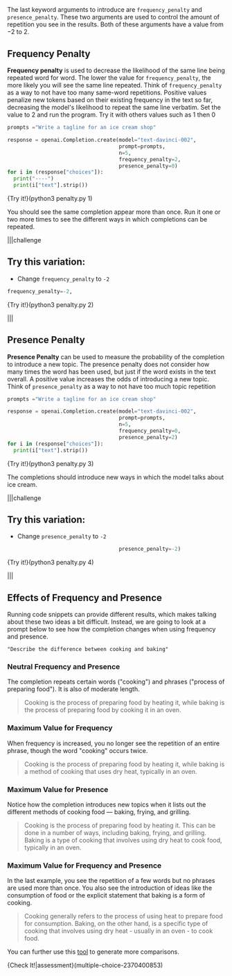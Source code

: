 ##

The last keyword arguments to introduce are `frequency_penalty` and `presence_penalty`. These two arguments are used to control the amount of repetition you see in the results. Both of these arguments have a value from $-2$ to $2$.

## Frequency Penalty
 **Frequency penalty** is used to decrease the likelihood of the same line being repeated word for word. The lower the value for `frequency_penalty`, the more likely you will see the same line repeated. Think of `frequency_penalty` as a way to not have too many same-word repetitions. Positive values penalize new tokens based on their existing frequency in the text so far, decreasing the model's likelihood to repeat the same line verbatim. Set the value to $2$ and run the program. Try it with others values such as  $1$ then $0$  


```python
prompts ="Write a tagline for an ice cream shop"

response = openai.Completion.create(model="text-davinci-002", 
                                    prompt=prompts,
                                    n=5,
                                    frequency_penalty=2,
                                    presence_penalty=0)
for i in (response["choices"]):
  print("----")
  print(i["text"].strip()) 
```

{Try it!}(python3 penalty.py 1)

You should see the same completion appear more than once. Run it one or two more times to see the different ways in which completions can be repeated.

|||challenge
## Try this variation:

* Change `frequency_penalty` to `-2`

```python
frequency_penalty=-2,
```

{Try it!}(python3 penalty.py 2)

|||

## Presence Penalty 
**Presence Penalty** can be used to measure the probability of the completion to introduce a new topic. The presence penalty does not consider how many times the word has been used, but just if the word exists in the text overall. A positive value increases the odds of introducing a new topic. Think of `presence_penalty` as a way to not have too much topic repetition

```python
prompts ="Write a tagline for an ice cream shop"

response = openai.Completion.create(model="text-davinci-002", 
                                    prompt=prompts,
                                    n=5,
                                    frequency_penalty=0,
                                    presence_penalty=2)
for i in (response["choices"]):
  print(i["text"].strip()) 
```

{Try it!}(python3 penalty.py 3)

The completions should introduce new ways in which the model talks about ice cream.

|||challenge
## Try this variation:

* Change `presence_penalty` to `-2`

```python
                                    presence_penalty=-2)
```

{Try it!}(python3 penalty.py 4)

|||

## Effects of Frequency and Presence

Running code snippets can provide different results, which makes talking about these two ideas a bit difficult. Instead, we are going to look at a prompt below to see how the completion changes when using frequency and presence.

```markdown-hide-clipboard
"Describe the difference between cooking and baking"
```

### Neutral Frequency and Presence

The completion repeats certain words ("cooking") and phrases ("process of preparing food"). It is also of moderate length.

> Cooking is the process of preparing food by heating it, while baking is the process of preparing food by cooking it in an oven.

### Maximum Value for Frequency

When frequency is increased, you no longer see the repetition of an entire phrase, though the word "cooking" occurs twice.

> Cooking is the process of preparing food by heating it, while baking is a method of cooking that uses dry heat, typically in an oven.

### Maximum Value for Presence

Notice how the completion introduces new topics when it lists out the different methods of cooking food — baking, frying, and grilling.

> Cooking is the process of preparing food by heating it. This can be done in a number of ways, including baking, frying, and grilling. Baking is a type of cooking that involves using dry heat to cook food, typically in an oven.

### Maximum Value for Frequency and Presence

In the last example, you see the repetition of a few words but no phrases are used more than once. You also see the introduction of ideas like the consumption of food or the explicit statement that baking is a form of cooking.

> Cooking generally refers to the process of using heat to prepare food for consumption. Baking, on the other hand, is a specific type of cooking that involves using dry heat - usually in an oven - to cook food.

You can further use this [tool](https://gpttools.com/comparisontool) to generate more comparisons.

{Check It!|assessment}(multiple-choice-2370400853)
